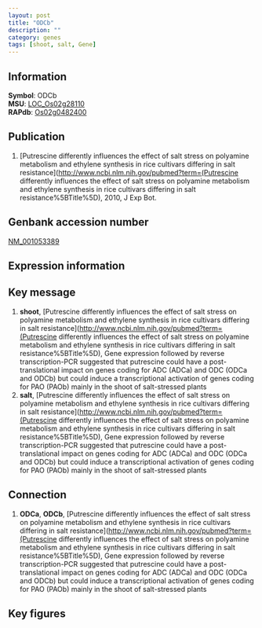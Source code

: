 ```yaml
---
layout: post
title: "ODCb"
description: ""
category: genes
tags: [shoot, salt, Gene]
---
```


## Information
__Symbol__: ODCb  
__MSU__: [LOC_Os02g28110](http://rice.plantbiology.msu.edu/cgi-bin/ORF_infopage.cgi?orf=LOC_Os02g28110)  
__RAPdb__: [Os02g0482400](http://rapdb.dna.affrc.go.jp/viewer/gbrowse_details/irgsp1?name=Os02g0482400)  

## Publication
1. [Putrescine differently influences the effect of salt stress on polyamine metabolism and ethylene synthesis in rice cultivars differing in salt resistance](http://www.ncbi.nlm.nih.gov/pubmed?term=(Putrescine differently influences the effect of salt stress on polyamine metabolism and ethylene synthesis in rice cultivars differing in salt resistance%5BTitle%5D), 2010, J Exp Bot.

## Genbank accession number
[NM_001053389](http://www.ncbi.nlm.nih.gov/nuccore/NM_001053389)

## Expression information

## Key message
1. __shoot__, [Putrescine differently influences the effect of salt stress on polyamine metabolism and ethylene synthesis in rice cultivars differing in salt resistance](http://www.ncbi.nlm.nih.gov/pubmed?term=(Putrescine differently influences the effect of salt stress on polyamine metabolism and ethylene synthesis in rice cultivars differing in salt resistance%5BTitle%5D),  Gene expression followed by reverse transcription-PCR suggested that putrescine could have a post-translational impact on genes coding for ADC (ADCa) and ODC (ODCa and ODCb) but could induce a transcriptional activation of genes coding for PAO (PAOb) mainly in the shoot of salt-stressed plants
2. __salt__, [Putrescine differently influences the effect of salt stress on polyamine metabolism and ethylene synthesis in rice cultivars differing in salt resistance](http://www.ncbi.nlm.nih.gov/pubmed?term=(Putrescine differently influences the effect of salt stress on polyamine metabolism and ethylene synthesis in rice cultivars differing in salt resistance%5BTitle%5D),  Gene expression followed by reverse transcription-PCR suggested that putrescine could have a post-translational impact on genes coding for ADC (ADCa) and ODC (ODCa and ODCb) but could induce a transcriptional activation of genes coding for PAO (PAOb) mainly in the shoot of salt-stressed plants

## Connection
1. __ODCa__, __ODCb__, [Putrescine differently influences the effect of salt stress on polyamine metabolism and ethylene synthesis in rice cultivars differing in salt resistance](http://www.ncbi.nlm.nih.gov/pubmed?term=(Putrescine differently influences the effect of salt stress on polyamine metabolism and ethylene synthesis in rice cultivars differing in salt resistance%5BTitle%5D),  Gene expression followed by reverse transcription-PCR suggested that putrescine could have a post-translational impact on genes coding for ADC (ADCa) and ODC (ODCa and ODCb) but could induce a transcriptional activation of genes coding for PAO (PAOb) mainly in the shoot of salt-stressed plants

## Key figures


